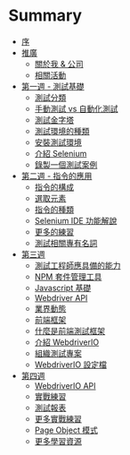 # Summary

* [序](README.md)
* [推廣]()
  * [關於我 & 公司](promotion/about-me.md)
  * [相關活動](promotion/activity.md)
* [第一週 - 測試基礎]()
  * [測試分類](foundation/categories.md)
  * [手動測試 vs 自動化測試](foundation/manual-vs-automation-testing.md)
  * [測試金字塔](foundation/test-pyramid.md)
  * [測試環境的種類](foundation/test-env.md)
  * [安裝測試環境](install/README.md)
  * [介紹 Selenium](selenium/README.md)
  * [錄製一個測試案例](selenium/record.md)
* [第二週 - 指令的應用]()
  * [指令的構成](element/commend.md)
  * [選取元素](element/selector.md)
  * [指令的種類](element/commend-type.md)
  * [Selenium IDE 功能解說](selenium/selenium-ide.md)
  * [更多的練習]()
  * [測試相關專有名詞](foundation/terms.md)
* [第三週]()
  * [測試工程師應具備的能力]()
  * [NPM 套件管理工具](mise/npm.md)
  * [Javascript 基礎]()
  * [Webdriver API]()
  * [業界動態]()
  * [前端框架](foundation/frontend-framework.md)
  * [什麼是前端測試框架]()
  * [介紹 WebdriverIO]()
  * [組織測試專案]()
  * [WebdriverIO 設定檔]()
* [第四週]()
  * [WebdriverIO API]()
  * [實戰練習]()
  * [測試報表]()
  * [更多實戰練習]()
  * [Page Object 模式]()
  * [更多學習資源]()

